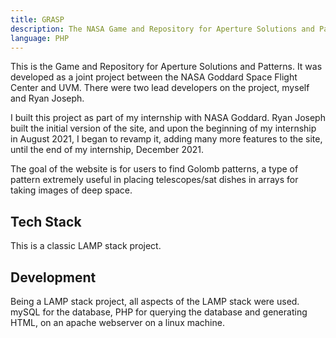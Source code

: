 ```yaml
---
title: GRASP
description: The NASA Game and Repository for Aperture Solutions and Patterns
language: PHP
---
```


This is the Game and Repository for Aperture Solutions and Patterns. It was developed as a joint project between the NASA Goddard Space Flight Center and UVM. There were two lead developers on the project, myself and Ryan Joseph.

I built this project as part of my internship with NASA Goddard. Ryan Joseph built the initial version of the site, and upon the beginning of my internship in August 2021, I began to revamp it, adding many more features to the site, until the end of my internship, December 2021.

The goal of the website is for users to find Golomb patterns, a type of pattern extremely useful in placing telescopes/sat dishes in arrays for taking images of deep space.

## Tech Stack

This is a classic LAMP stack project.

## Development

Being a LAMP stack project, all aspects of the LAMP stack were used. mySQL for the database, PHP for querying the database and generating HTML, on an apache webserver on a linux machine.

